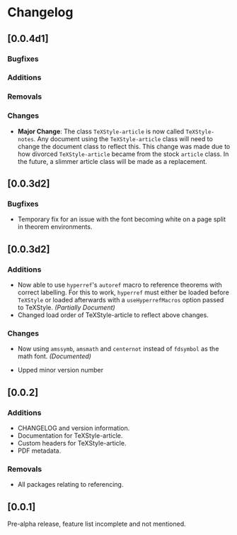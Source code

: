 # Changelog

## [0.0.4d1]

### Bugfixes

### Additions

### Removals

### Changes

+ **Major Change**: The class `TeXStyle-article` is now called `TeXStyle-notes`.
  Any document using the `TeXStyle-article` class will need to change the document class to reflect this.
  This change was made due to how divorced `TeXStyle-article` became from the stock `article` class.
  In the future, a slimmer article class will be made as a replacement.

## [0.0.3d2]

### Bugfixes

+ Temporary fix for an issue with the font becoming white on a page split in
  theorem environments.

## [0.0.3d2]

### Additions

+ Now able to use `hyperref`'s `autoref` macro to reference theorems with
  correct labelling.
  For this to work, `hyperref` must either be loaded before `TeXStyle` or loaded
  afterwards with a `useHyperrefMacros` option passed to TeXStyle.
  *(Partially Document)*
+ Changed load order of TeXStyle-article to reflect above changes.
  

### Changes

* Now using `amssymb`, `amsmath` and `centernot` instead of `fdsymbol` as the
  math font. *(Documented)*
+ Upped minor version number

## [0.0.2]

### Additions

+ CHANGELOG and version information.
+ Documentation for TeXStyle-article.
+ Custom headers for TeXStyle-article.
+ PDF metadata.

### Removals

- All packages relating to referencing.

## [0.0.1]

Pre-alpha release, feature list incomplete and not mentioned.
